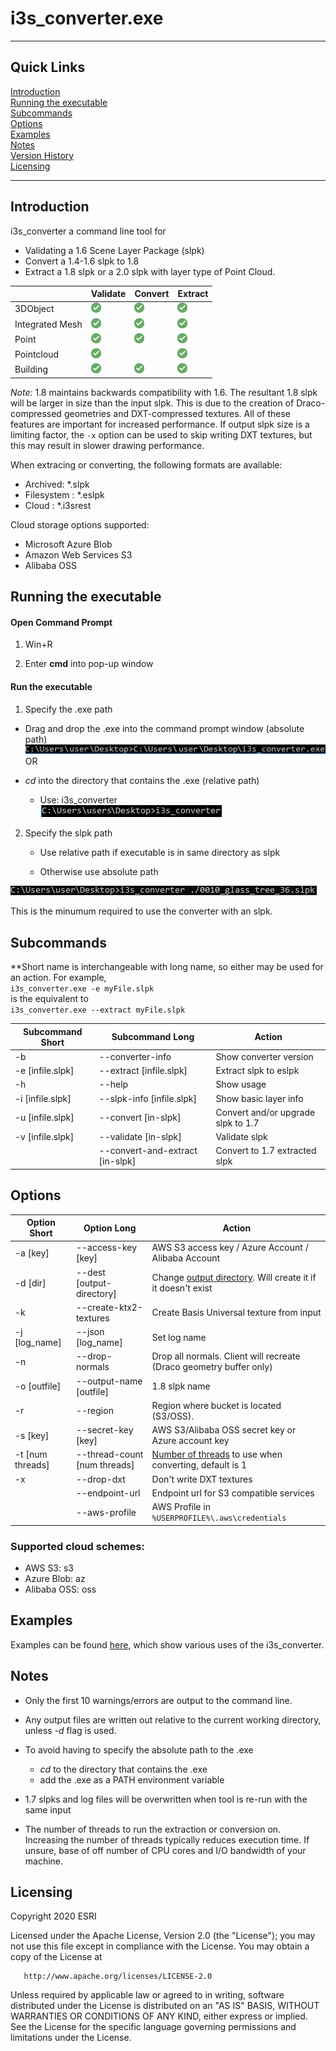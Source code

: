 # i3s_converter.exe
------------------
## Quick Links
[Introduction](#Introduction) <br />
[Running the executable](#Execute)  <br />
[Subcommands](#Subcommands) <br />
[Options](#Options)<br />
[Examples](i3s_converter_examples.md)<br />
[Notes](#Notes)<br />
[Version History](i3s_converter_version_history.md)<br />
[Licensing](#Licensing)<br />

------------------

## Introduction <a name="Introduction"></a>
i3s_converter a command line tool for
- Validating a 1.6 Scene Layer Package (slpk)
- Convert a 1.4-1.6 slpk to 1.8
- Extract a 1.8 slpk or a 2.0 slpk with layer type of Point Cloud.


|      &nbsp;     | Validate | Convert | Extract |
|-----------------|----------|---------|---------|
| 3DObject        |     <img alt="supported" src="readme_images/checkmark.png">    |    <img alt="supported" src="readme_images/checkmark.png">    | <img alt="supported" src="readme_images/checkmark.png"> |
| Integrated Mesh |     <img alt="supported" src="readme_images/checkmark.png">    |    <img alt="supported" src="readme_images/checkmark.png">    | <img alt="supported" src="readme_images/checkmark.png"> |
| Point           |     <img alt="supported" src="readme_images/checkmark.png">    | <img alt="supported" src="readme_images/checkmark.png">       | <img alt="supported" src="readme_images/checkmark.png">
| Pointcloud      |     <img alt="supported" src="readme_images/checkmark.png">    | &nbsp;  | <img alt="supported" src="readme_images/checkmark.png"> |
| Building        |     <img alt="supported" src="readme_images/checkmark.png">    |    <img alt="supported" src="readme_images/checkmark.png">    | <img alt="supported" src="readme_images/checkmark.png"> |

*Note:* 1.8 maintains backwards compatibility with 1.6. The resultant 1.8 slpk will be larger in size than the input slpk. This is due to the creation of Draco-compressed geometries and DXT-compressed textures.  All of these features are important for increased performance. If output slpk size is a limiting factor, the `-x` option can be used to skip writing DXT textures, but this may result in slower drawing performance.  

When extracing or converting, the following formats are available:
- Archived: *.slpk
- Filesystem : *.eslpk
- Cloud : *.i3srest

Cloud storage options supported:
- Microsoft Azure Blob
- Amazon Web Services S3
- Alibaba OSS

## Running the executable <a name="Execute"></a>

#### Open Command Prompt

1. Win+R

2. Enter __cmd__ into pop-up window

#### Run the executable

1. Specify the .exe path

  - Drag and drop the .exe into the command prompt window (absolute path)
    ![exe_abs_path](readme_images/exe_abs_path.PNG)
    OR

  - _cd_ into the directory that contains the .exe (relative path)
    - Use: i3s_converter  
    ![exe_cwd_path](readme_images/exe_cwd_path.PNG)

2. Specify the slpk path

    - Use relative path if executable is in same directory as slpk

    - Otherwise use absolute path

  ![min_required](readme_images/min_required_to_run.PNG)

  This is the minumum required to use the converter with an slpk.

## Subcommands <a name="Subcommands"></a>
**Short name is interchangeable with long name, so either may be used for an action.  For example, <br>
```i3s_converter.exe -e myFile.slpk```<br>
is the equivalent to<br>
```i3s_converter.exe --extract myFile.slpk```<br>


| Subcommand Short | Subcommand Long | Action | 
|------------------|-----------------|--------|
| -b               | --converter-info | Show converter version |
| -e \[infile.slpk] | --extract \[infile.slpk] | Extract slpk to eslpk    |
| -h           | --help | Show usage      |
| -i \[infile.slpk] | --slpk-info \[infile.slpk] | Show basic layer info |
| -u \[infile.slpk] | --convert \[in-slpk]  | Convert and/or upgrade slpk to 1.7   |
| -v \[infile.slpk] | --validate \[in-slpk] | Validate slpk |
|  | --convert-and-extract \[in-slpk] | Convert to 1.7 extracted slpk |

## Options <a name="Options"></a>

| Option Short | Option Long         | Action                  |
|----------------|-------------------------|-------------------|
| -a \[key] | --access-key \[key] | AWS S3 access key / Azure Account / Alibaba Account |
| -d \[dir] | --dest \[output-directory] | Change [output directory](#outputDirectory). Will create it if it doesn't exist|
| -k | --create-ktx2-textures | Create Basis Universal texture from input |
| -j \[log_name] | --json \[log_name] | Set log name    |
| -n | --drop-normals | Drop all normals. Client will recreate (Draco geometry buffer only) |
| -o \[outfile]  | --output-name \[outfile] | 1.8 slpk name   |
| -r  | --region  | Region where bucket is located (S3/OSS).|
| -s \[key] | --secret-key \[key] | AWS S3/Alibaba OSS secret key or Azure account key   |
| -t \[num threads] | --thread-count \[num threads] | [Number of threads](#threadsDesc) to use when converting, default is 1 |
| -x | --drop-dxt | Don't write DXT textures |
|  | --endpoint-url | Endpoint url for S3 compatible services |
| | --aws-profile | AWS Profile in ```%USERPROFILE%\.aws\credentials``` |



### Supported cloud schemes:
- AWS S3:          s3
- Azure Blob: az
- Alibaba OSS:     oss


## Examples <a name="Examples"></a> 
Examples can be found [here](i3s_converter_examples.md), which show various uses of the i3s_converter.

## Notes <a name="Notes"></a>

- Only the first 10 warnings/errors are output to the command line.

- <a name = "outputDirectory"></a>Any output files are written out relative to the current working directory, unless _-d_ flag is used.  

- To avoid having to specify the absolute path to the .exe
  - _cd_ to the directory that contains the .exe
  - add the .exe as a PATH environment variable

- 1.7 slpks and log files will be overwritten when tool is re-run with the same input

- <a name = "threadsDesc"></a>The number of threads to run the extraction or conversion on.  Increasing the number of threads typically reduces execution time.  If unsure, base of off number of CPU cores and I/O bandwidth of your machine.
## Licensing <a name="Licensing"></a>
   Copyright 2020 ESRI

   Licensed under the Apache License, Version 2.0 (the "License");
   you may not use this file except in compliance with the License.
   You may obtain a copy of the License at

       http://www.apache.org/licenses/LICENSE-2.0

   Unless required by applicable law or agreed to in writing, software
   distributed under the License is distributed on an "AS IS" BASIS,
   WITHOUT WARRANTIES OR CONDITIONS OF ANY KIND, either express or implied.
   See the License for the specific language governing permissions and
   limitations under the License.
